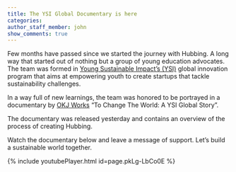```yaml
---
title: The YSI Global Documentary is here
categories:
author_staff_member: john
show_comments: true
---
```


Few months have passed since we started the journey with Hubbing. A long way that started out of nothing but a group of young education advocates. The team was formed in <a href="http://ysiglobal.com/" target="_blank">Young Sustainable Impact’s (YSI)</a> global innovation program that aims at empowering youth to create startups that tackle sustainability challenges.

In a way full of new learnings, the team was honored to be portrayed in a documentary by <a href="https://okjworks.com/ysi-global/" target="_blank">OKJ Works</a> “To Change The World: A YSI Global Story”.

The documentary was released yesterday and contains an overview of the process of creating Hubbing.

Watch the documentary below and leave a message of support. Let’s build a sustainable world together.

{% include youtubePlayer.html id=page.pkLg-LbCo0E %}
